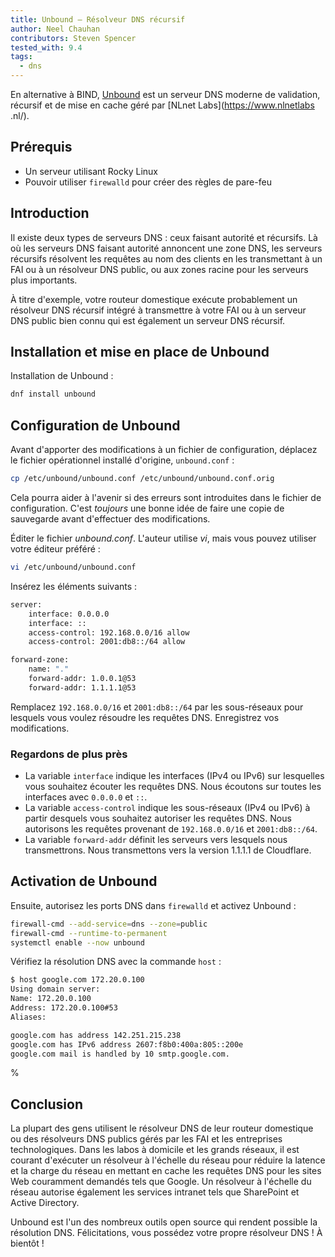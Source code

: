 ```yaml
---
title: Unbound – Résolveur DNS récursif
author: Neel Chauhan
contributors: Steven Spencer
tested_with: 9.4
tags:
  - dns
---
```


En alternative à BIND, [Unbound](https://www.nlnetlabs.nl/projects/unbound/about/) est un serveur DNS moderne de validation, récursif et de mise en cache géré par [NLnet Labs](https://www.nlnetlabs .nl/).

## Prérequis

- Un serveur utilisant Rocky Linux
- Pouvoir utiliser `firewalld` pour créer des règles de pare-feu

## Introduction

Il existe deux types de serveurs DNS : ceux faisant autorité et récursifs. Là où les serveurs DNS faisant autorité annoncent une zone DNS, les serveurs récursifs résolvent les requêtes au nom des clients en les transmettant à un FAI ou à un résolveur DNS public, ou aux zones racine pour les serveurs plus importants.

À titre d'exemple, votre routeur domestique exécute probablement un résolveur DNS récursif intégré à transmettre à votre FAI ou à un serveur DNS public bien connu qui est également un serveur DNS récursif.

## Installation et mise en place de Unbound

Installation de Unbound :

```bash
dnf install unbound
```

## Configuration de Unbound

Avant d'apporter des modifications à un fichier de configuration, déplacez le fichier opérationnel installé d'origine, `unbound.conf` :

```bash
cp /etc/unbound/unbound.conf /etc/unbound/unbound.conf.orig
```

Cela pourra aider à l'avenir si des erreurs sont introduites dans le fichier de configuration. C'est _toujours_ une bonne idée de faire une copie de sauvegarde avant d'effectuer des modifications.

Éditer le fichier _unbound.conf_. L'auteur utilise _vi_, mais vous pouvez utiliser votre éditeur préféré :

```bash
vi /etc/unbound/unbound.conf
```

Insérez les éléments suivants :

```bash
server:
    interface: 0.0.0.0
    interface: ::
    access-control: 192.168.0.0/16 allow
    access-control: 2001:db8::/64 allow

forward-zone:
    name: "."
    forward-addr: 1.0.0.1@53
    forward-addr: 1.1.1.1@53
```

Remplacez `192.168.0.0/16` et `2001:db8::/64` par les sous-réseaux pour lesquels vous voulez résoudre les requêtes DNS. Enregistrez vos modifications.

### Regardons de plus près

- La variable `interface` indique les interfaces (IPv4 ou IPv6) sur lesquelles vous souhaitez écouter les requêtes DNS. Nous écoutons sur toutes les interfaces avec `0.0.0.0` et `::`.
- La variable `access-control` indique les sous-réseaux (IPv4 ou IPv6) à partir desquels vous souhaitez autoriser les requêtes DNS. Nous autorisons les requêtes provenant de `192.168.0.0/16` et `2001:db8::/64`.
- La variable `forward-addr` définit les serveurs vers lesquels nous transmettrons. Nous transmettons vers la version 1.1.1.1 de Cloudflare.

## Activation de Unbound

Ensuite, autorisez les ports DNS dans `firewalld` et activez Unbound :

```bash
firewall-cmd --add-service=dns --zone=public
firewall-cmd --runtime-to-permanent
systemctl enable --now unbound
```

Vérifiez la résolution DNS avec la commande `host` :

```bash
$ host google.com 172.20.0.100
Using domain server:
Name: 172.20.0.100
Address: 172.20.0.100#53
Aliases:

google.com has address 142.251.215.238
google.com has IPv6 address 2607:f8b0:400a:805::200e
google.com mail is handled by 10 smtp.google.com.
```

%

## Conclusion

La plupart des gens utilisent le résolveur DNS de leur routeur domestique ou des résolveurs DNS publics gérés par les FAI et les entreprises technologiques. Dans les labos à domicile et les grands réseaux, il est courant d'exécuter un résolveur à l'échelle du réseau pour réduire la latence et la charge du réseau en mettant en cache les requêtes DNS pour les sites Web couramment demandés tels que Google. Un résolveur à l'échelle du réseau autorise également les services intranet tels que SharePoint et Active Directory.

Unbound est l'un des nombreux outils open source qui rendent possible la résolution DNS. Félicitations, vous possédez votre propre résolveur DNS ! À bientôt !
